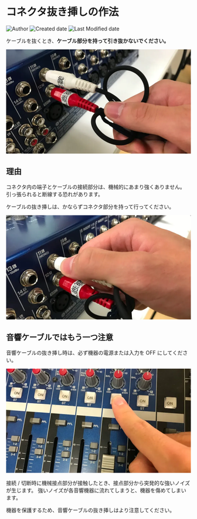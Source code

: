 # コネクタ抜き挿しの作法

![Author](https://img.shields.io/badge/Author-aKuad-brightgreen)
![Created date](https://img.shields.io/badge/Created-2023%2F10%2F01-blue)
![Last Modified date](https://img.shields.io/badge/Last%20Modified-2023%2F10%2F01-blue)

ケーブルを抜くとき、**ケーブル部分を持って引き抜かないでください。**

![Disconnecting - NG](./media/conn-take-ng.webp ':size=500')

## 理由

コネクタ内の端子とケーブルの接続部分は、機械的にあまり強くありません。
引っ張られると断線する恐れがあります。

ケーブルの抜き挿しは、かならずコネクタ部分を持って行ってください。

![Disconnecting - OK](./media/conn-take-ok.webp ':size=500')

## 音響ケーブルではもう一つ注意

音響ケーブルの抜き挿し時は、必ず機器の電源または入力を OFF にしてください。

![Audio mixer OFF](./media/audio-mixer-off.webp ':size=500')

接続 / 切断時に機械接点部分が接触したとき、接点部分から突発的な強いノイズが生じます。
強いノイズが各音響機器に流れてしまうと、機器を傷めてしまいます。

機器を保護するため、音響ケーブルの抜き挿しはより注意してください。
